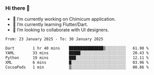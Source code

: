 ### Hi there 👋

<!--
**devcat37/devcat37** is a ✨ _special_ ✨ repository because its `README.md` (this file) appears on your GitHub profile.-->


- 🔭 I’m currently working on Chimicum application.
- 🌱 I’m currently learning Flutter/Dart.
- 👯 I’m looking to collaborate with UI designers.
<!-- - 🤔 I’m looking for help with ... -->

<!--START_SECTION:waka-->

```txt
From: 23 January 2025 - To: 30 January 2025

Dart        1 hr 40 mins    ███████████████▒░░░░░░░░░   61.90 %
YAML        33 mins         █████░░░░░░░░░░░░░░░░░░░░   20.43 %
Python      19 mins         ███░░░░░░░░░░░░░░░░░░░░░░   12.11 %
XML         6 mins          █░░░░░░░░░░░░░░░░░░░░░░░░   03.96 %
CocoaPods   1 min           ▒░░░░░░░░░░░░░░░░░░░░░░░░   00.86 %
```

<!--END_SECTION:waka-->
